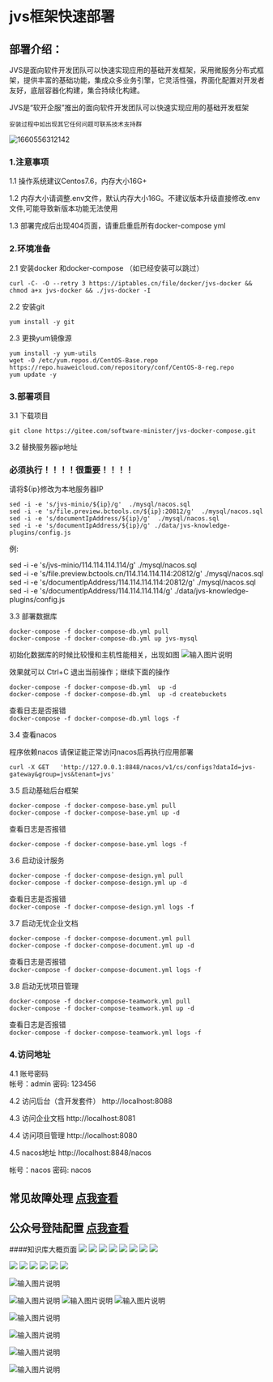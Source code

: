 # jvs框架快速部署


## 部署介绍：



JVS是面向软件开发团队可以快速实现应用的基础开发框架，采用微服务分布式框架，提供丰富的基础功能，集成众多业务引擎，它灵活性强，界面化配置对开发者友好，底层容器化构建，集合持续化构建。

JVS是“软开企服”推出的面向软件开发团队可以快速实现应用的基础开发框架



`安装过程中如出现其它任何问题可联系技术支持群`

![1660556312142](https://user-images.githubusercontent.com/94048608/184612847-9dab55e5-90e3-4277-9ccf-960fa6350f74.png)




### 1.注意事项

1.1 操作系统建议Centos7.6，内存大小16G+

1.2 内存大小请调整.env文件，默认内存大小16G。不建议版本升级直接修改.env文件,可能导致新版本功能无法使用

1.3 部署完成后出现404页面，请重启重启所有docker-compose yml

### 2.环境准备

2.1 安装docker 和docker-compose （如已经安装可以跳过）







```
curl -C- -O --retry 3 https://iptables.cn/file/docker/jvs-docker && chmod a+x jvs-docker && ./jvs-docker -I
```

2.2 安装git



```
yum install -y git
```


2.3 更换yum镜像源



```
yum install -y yum-utils
wget -O /etc/yum.repos.d/CentOS-Base.repo https://repo.huaweicloud.com/repository/conf/CentOS-8-reg.repo
yum update -y
```



### 3.部署项目

3.1 下载项目
```
git clone https://gitee.com/software-minister/jvs-docker-compose.git
```
3.2 替换服务器ip地址
### **必须执行！！！！很重要！！！！** 

请将${ip}修改为本地服务器IP

```
sed -i -e 's/jvs-minio/${ip}/g'  ./mysql/nacos.sql  
sed -i -e 's/file.preview.bctools.cn/${ip}:20812/g'  ./mysql/nacos.sql
sed -i -e 's/documentIpAddress/${ip}/g'  ./mysql/nacos.sql  
sed -i -e 's/documentIpAddress/${ip}/g' ./data/jvs-knowledge-plugins/config.js
```
例: 


sed -i -e 's/jvs-minio/114.114.114.114/g' ./mysql/nacos.sql  
sed -i -e 's/file.preview.bctools.cn/114.114.114.114:20812/g' ./mysql/nacos.sql  
sed -i -e 's/documentIpAddress/114.114.114.114:20812/g' ./mysql/nacos.sql
sed -i -e 's/documentIpAddress/114.114.114.114/g' ./data/jvs-knowledge-plugins/config.js



3.3 部署数据库


```
docker-compose -f docker-compose-db.yml pull
docker-compose -f docker-compose-db.yml up jvs-mysql
```

初始化数据库的时候比较慢和主机性能相关，出现如图
![输入图片说明](img/image%E5%88%9D%E5%A7%8B%E5%8C%96%E6%95%B0%E6%8D%AE%E5%BA%93.png)

效果就可以 Ctrl+C 退出当前操作；继续下面的操作


```
docker-compose -f docker-compose-db.yml  up -d
docker-compose -f docker-compose-db.yml  up -d createbuckets
```
查看日志是否报错   
`docker-compose -f docker-compose-db.yml logs -f`


3.4 查看nacos


程序依赖nacos 请保证能正常访问nacos后再执行应用部署

```
curl -X GET   'http://127.0.0.1:8848/nacos/v1/cs/configs?dataId=jvs-gateway&group=jvs&tenant=jvs'
```

3.5 启动基础后台框架




```
docker-compose -f docker-compose-base.yml pull
docker-compose -f docker-compose-base.yml up -d
```

查看日志是否报错 

`docker-compose -f docker-compose-base.yml logs -f`



3.6 启动设计服务




```
docker-compose -f docker-compose-design.yml pull
docker-compose -f docker-compose-design.yml up -d
```

查看日志是否报错   
`docker-compose -f docker-compose-design.yml logs -f`



3.7 启动无忧企业文档



```
docker-compose -f docker-compose-document.yml pull
docker-compose -f docker-compose-document.yml up -d
```
查看日志是否报错     
`docker-compose -f docker-compose-document.yml logs -f`



3.8 启动无忧项目管理


```
docker-compose -f docker-compose-teamwork.yml pull
docker-compose -f docker-compose-teamwork.yml up -d
```

查看日志是否报错   
`docker-compose -f docker-compose-teamwork.yml logs -f`


###  4.访问地址  
4.1 账号密码  
帐号：admin 密码: 123456

4.2 访问后台（含开发套件）
​​http://localhost:8088​​

4.3 访问企业文档
​​http://localhost:8081​​

4.4 访问项目管理
​​http://localhost:8080​​

4.5 nacos地址
​​http://localhost:8848/nacos​​

帐号：nacos 密码: nacos





## 常见故障处理  [点我查看](http://knowledge.bctools.cn/#/detail?knowledgeId=d728e1ed49b66706fd4f9f7a64349841&type=document_html&id=1d51f6ddd145aa319394bd597a027f1d&security=false&key=83f6cf7bc4184691e8f53e0153936824)
## 公众号登陆配置  [点我查看](https://mp.weixin.qq.com/s?__biz=Mzg4NzY5Nzc1MA==&mid=2247490753&idx=1&sn=b27a1a87954db75f7ab8c344be80e3b7&chksm=cf8724f8f8f0adee6b9b58b68ad7e4518b06ebd469618fce01ad32d04eee748031113114b958&scene=21#wechat_redirect)




####知识库大概页面
![](./img/20220109202815.png)
![](./img/20220109202746.png)
![](./img/form.png)
![](./img/index.png)
![](./img/20220109202836.png)
![](./img/app.png)
![](./img/appindex.png)
![](./img/rule.png)

![](./img/teindex.png)
![](./img/teindex2.png)
![](./img/teindex3.png)
![](./img/teindex4.png)
![](./img/teindex5.png)
![](./img/teindex6.png)

![输入图片说明](img/jvs1.png)

![输入图片说明](img/jvs2.png)
![输入图片说明](img/jvs3.png)
![输入图片说明](img/jvs4.png)

![输入图片说明](img/jvs5.png)

![输入图片说明](img/jvs6.png)

![输入图片说明](img/teindex7.png)

![输入图片说明](img/teindex8.png)


